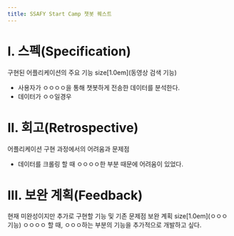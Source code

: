 ```yaml
---
title: SSAFY Start Camp 챗봇 퀘스트
---
```


# I. 스펙(Specification)

구현된 어플리케이션의 주요 기능
size[1.0em](동영상 검색 기능)
  * 사용자가 ㅇㅇㅇㅇ을 통해 챗봇하게 전송한 데이터를 분석한다.
  * 데이터가 ㅇㅇ일경우

# II. 회고(Retrospective)

어플리케이션 구현 과정에서의 어려움과 문제점
  * 데이터를 크롤링 할 때 ㅇㅇㅇㅇ한 부분 때문에 어려움이 있었다.
  
# III. 보완 계획(Feedback)

현재 미완성이지만 추가로 구현할 기능 및 기존 문제점 보완 계획
size[1.0em](ㅇㅇㅇ 기능)
ㅇㅇㅇㅇ 할 때, ㅇㅇㅇ하는 부분의 기능을 추가적으로 개발하고 싶다.
